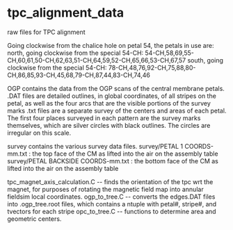 # tpc_alignment_data
raw files for TPC alignment

Going clockwise from the chalice hole on petal 54, the petals in use are:
north, going clockwise from the special 54-CH:  54-CH,58,69,55-CH,60,61,50-CH,62,63,51-CH,64,59,52-CH,65,66,53-CH,67,57
south, going clockwise from the special 54-CH:  78-CH,48,76,92-CH,75,88,80-CH,86,85,93-CH,45,68,79-CH,87,44,83-CH,74,46


OGP contains the data from the OGP scans of the central membrane petals.
.DAT files are detailed outlines, in global coordinates, of all stripes on the petal, as well as the four arcs that are the visible portions of the survey marks
.txt files are a separate survey of the centers and areas of each petal.  The first four places surveyed in each pattern are the survey marks themselves, which are silver circles with black outlines.  The circles are irregular on this scale.

survey contains the various survey data files.
survey/PETAL 1 COORDS-mm.txt   :   the top face of the CM as lifted into the air on the assembly table
survey/PETAL BACKSIDE COORDS-mm.txt   :  the bottom face of the CM as lifted into the air on the assembly table

tpc_magnet_axis_calculation.C -- finds the orientation of the tpc wrt the magnet, for purposes of rotating the magnetic field map into annular fieldsim local coordinates.
ogp_to_tree.C -- converts the edges.DAT files into .ogp_tree.root files, which contains a ntuple with petal#, stripe#, and tvectors for each stripe
opc_to_tree.C -- functions to determine area and geometric centers.

